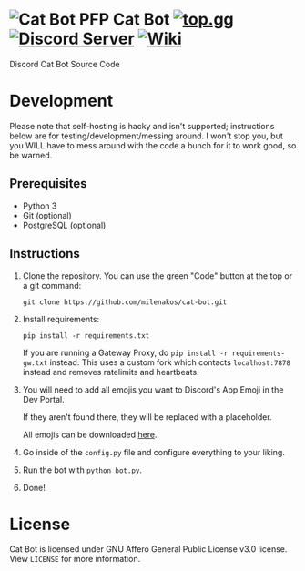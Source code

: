 # ![Cat Bot PFP](https://wsrv.nl/?url=raw.githubusercontent.com/milenakos/cat-bot/main/images/cat.png&h=25) Cat Bot [![top.gg](https://top.gg/api/widget/servers/966695034340663367.svg?noavatar=true)](https://top.gg/bot/966695034340663367) [![Discord Server](https://img.shields.io/discord/966586000417619998?label=discord&logo=discord)](https://discord.gg/cat-stand-966586000417619998) [![Wiki](https://img.shields.io/badge/Wiki-blue?label=Cat%20Bot&logo=wiki.js)](https://wiki.minkos.lol)

Discord Cat Bot Source Code

# Development

Please note that self-hosting is hacky and isn't supported; instructions below are for testing/development/messing around. I won't stop you, but you WILL have to mess around with the code a bunch for it to work good, so be warned.

## Prerequisites

- Python 3
- Git (optional)
- PostgreSQL (optional)

## Instructions

1. Clone the repository. You can use the green "Code" button at the top or a git command:

   ```shell
   git clone https://github.com/milenakos/cat-bot.git
   ```

3. Install requirements:

   ```shell
   pip install -r requirements.txt
   ```

   If you are running a Gateway Proxy, do `pip install -r requirements-gw.txt` instead. This uses a custom fork which contacts `localhost:7878` instead and removes ratelimits and heartbeats.

4. You will need to add all emojis you want to Discord's App Emoji in the Dev Portal.

   If they aren't found there, they will be replaced with a placeholder.

   All emojis can be downloaded [here](https://github.com/staring-cat/emojis/releases/latest/download/emojis.zip).

5. Go inside of the `config.py` file and configure everything to your liking.

6. Run the bot with `python bot.py`.

7. Done!

# License

Cat Bot is licensed under GNU Affero General Public License v3.0 license. View `LICENSE` for more information.
